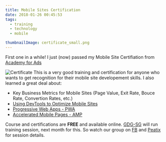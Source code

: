 ```yaml
---
title: Mobile Sites Certification
date: 2018-01-26 00:45:53
tags:
  - training
  - technology
  - mobile

thumbnailImage: certificate_small.png
---
```


First one in a while! I just (now) passed my Mobile Site Certifiation from
[Academy for Ads][academy-for-ads]

<!--more-->

![Certificate][certificate]
This is a very good training and certification for anyone who wants to get recognition for their mobile site developement skills. I also learned a great deal about:

- Key Business Metrics for Mobile Sites (Page Value, Exit Rate, Bouce Rate, Convertion Rates, etc.)
- [Using DevTools to Optimize Mobile Sites][devtools]
- [Progressive Web Apps - PWA][pwd]
- [Accelerated Mobile Pages - AMP][amp]

Course and certifications are **FREE** and available online. [GDG-SG][gdg-sg-home] will run training session, next month for this. So watch our group on [FB][gdg-sg-fb] and [Peatix][gdg-sg-peatix] for session details.

[academy-for-ads]: https://landing.google.com/academyforads
[pwd]: https://developers.google.com/web/progressive-web-apps/
[amp]: https://www.ampproject.org/
[devtools]: https://developer.chrome.com/devtools
[gdg-sg-home]: http://www.gdg-sg.org/
[gdg-sg-fb]: https://www.facebook.com/gdgsgorg
[gdg-sg-peatix]: https://gdg-singapore.peatix.com/view
[certificate]: certificate.png
